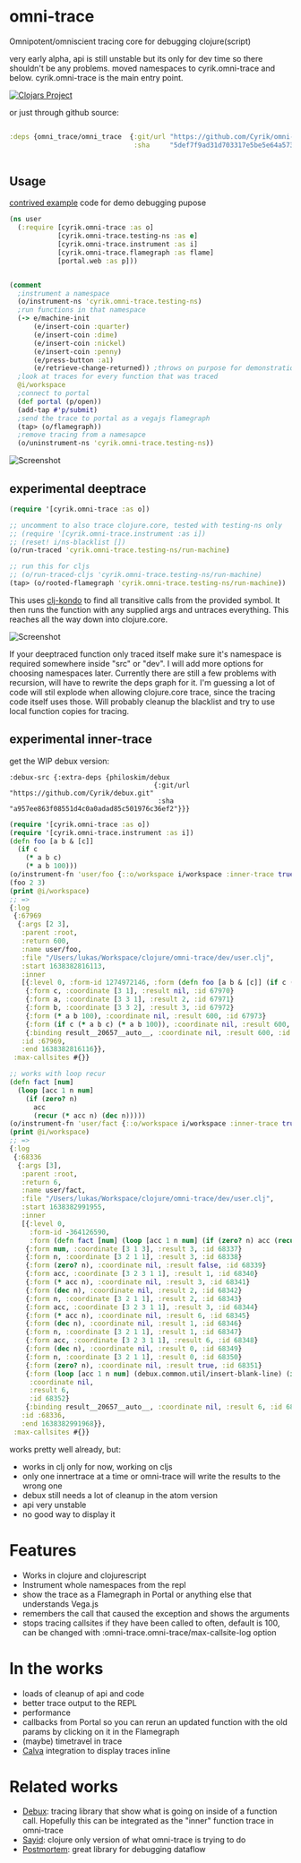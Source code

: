 # omni-trace
Omnipotent/omniscient tracing core for debugging clojure(script)

very early alpha, api is still unstable but its only for dev time so there shouldn't be any problems.
moved namespaces to cyrik.omni-trace and below. cyrik.omni-trace is the main entry point.


[![Clojars Project](https://img.shields.io/clojars/v/org.clojars.cyrik/omni-trace.svg)](https://clojars.org/org.clojars.cyrik/omni-trace)

or just through github source: 

```clojure

:deps {omni_trace/omni_trace  {:git/url "https://github.com/Cyrik/omni-trace"
                               :sha     "5def7f9ad31d703317e5be5e64a57322e1c89eed"}}
                          
```

## Usage

[contrived example](https://github.com/bpiel/contrived-example) code for demo debugging pupose

```clojure
(ns user
  (:require [cyrik.omni-trace :as o]
            [cyrik.omni-trace.testing-ns :as e]
            [cyrik.omni-trace.instrument :as i]
            [cyrik.omni-trace.flamegraph :as flame]
            [portal.web :as p]))


(comment
  ;instrument a namespace
  (o/instrument-ns 'cyrik.omni-trace.testing-ns)
  ;run functions in that namespace
  (-> e/machine-init
      (e/insert-coin :quarter)
      (e/insert-coin :dime)
      (e/insert-coin :nickel)
      (e/insert-coin :penny)
      (e/press-button :a1)
      (e/retrieve-change-returned)) ;throws on purpose for demonstration
  ;look at traces for every function that was traced
  @i/workspace
  ;connect to portal
  (def portal (p/open))
  (add-tap #'p/submit)
  ;send the trace to portal as a vegajs flamegraph
  (tap> (o/flamegraph))
  ;remove tracing from a namesapce
  (o/uninstrument-ns 'cyrik.omni-trace.testing-ns))
```

![Screenshot](docs/demo.gif)

## experimental deeptrace
```clojure
(require '[cyrik.omni-trace :as o])

;; uncomment to also trace clojure.core, tested with testing-ns only
;; (require '[cyrik.omni-trace.instrument :as i])
;; (reset! i/ns-blacklist [])
(o/run-traced 'cyrik.omni-trace.testing-ns/run-machine)

;; run this for cljs
;; (o/run-traced-cljs 'cyrik.omni-trace.testing-ns/run-machine)
(tap> (o/rooted-flamegraph 'cyrik.omni-trace.testing-ns/run-machine))
```

This uses [clj-kondo](https://github.com/clj-kondo/clj-kondo) to find all transitive calls from the provided symbol.
It then runs the function with any supplied args and untraces everything. This reaches all the way down into clojure.core.


![Screenshot](docs/deep-trace.png)

If your deeptraced function only traced itself make sure it's namespace is required somewhere inside "src" or "dev".
I will add more options for choosing namespaces later.
Currently there are still a few problems with recursion, will have to rewrite the deps graph for it. 
I'm guessing a lot of code will stil explode when allowing clojure.core trace, since the tracing code itself uses those.
Will probably cleanup the blacklist and try to use local function copies for tracing.

## experimental inner-trace
get the WIP debux version:
```
:debux-src {:extra-deps {philoskim/debux
                                    {:git/url "https://github.com/Cyrik/debux.git"
                                     :sha "a957ee863f08551d4c0a0adad85c501976c36ef2"}}}
```
```clojure
(require '[cyrik.omni-trace :as o])
(require '[cyrik.omni-trace.instrument :as i])
(defn foo [a b & [c]]
  (if c
    (* a b c)
    (* a b 100)))
(o/instrument-fn 'user/foo {::o/workspace i/workspace :inner-trace true})
(foo 2 3)
(print @i/workspace)
;; =>
{:log
 {:67969
  {:args [2 3],
   :parent :root,
   :return 600,
   :name user/foo,
   :file "/Users/lukas/Workspace/clojure/omni-trace/dev/user.clj",
   :start 1638382816113,
   :inner
   [{:level 0, :form-id 1274972146, :form (defn foo [a b & [c]] (if c (* a b c) (* a b 100)))}
    {:form c, :coordinate [3 1], :result nil, :id 67970}
    {:form a, :coordinate [3 3 1], :result 2, :id 67971}
    {:form b, :coordinate [3 3 2], :result 3, :id 67972}
    {:form (* a b 100), :coordinate nil, :result 600, :id 67973}
    {:form (if c (* a b c) (* a b 100)), :coordinate nil, :result 600, :id 67974}
    {:binding result__20657__auto__, :coordinate nil, :result 600, :id 67975}],
   :id :67969,
   :end 1638382816116}},
 :max-callsites #{}}

;; works with loop recur
(defn fact [num]
  (loop [acc 1 n num]
    (if (zero? n)
      acc
      (recur (* acc n) (dec n)))))
(o/instrument-fn 'user/fact {::o/workspace i/workspace :inner-trace true})
(print @i/workspace)
;; =>
{:log
 {:68336
  {:args [3],
   :parent :root,
   :return 6,
   :name user/fact,
   :file "/Users/lukas/Workspace/clojure/omni-trace/dev/user.clj",
   :start 1638382991955,
   :inner
   [{:level 0,
     :form-id -364126590,
     :form (defn fact [num] (loop [acc 1 n num] (if (zero? n) acc (recur (* acc n) (dec n)))))}
    {:form num, :coordinate [3 1 3], :result 3, :id 68337}
    {:form n, :coordinate [3 2 1 1], :result 3, :id 68338}
    {:form (zero? n), :coordinate nil, :result false, :id 68339}
    {:form acc, :coordinate [3 2 3 1 1], :result 1, :id 68340}
    {:form (* acc n), :coordinate nil, :result 3, :id 68341}
    {:form (dec n), :coordinate nil, :result 2, :id 68342}
    {:form n, :coordinate [3 2 1 1], :result 2, :id 68343}
    {:form acc, :coordinate [3 2 3 1 1], :result 3, :id 68344}
    {:form (* acc n), :coordinate nil, :result 6, :id 68345}
    {:form (dec n), :coordinate nil, :result 1, :id 68346}
    {:form n, :coordinate [3 2 1 1], :result 1, :id 68347}
    {:form acc, :coordinate [3 2 3 1 1], :result 6, :id 68348}
    {:form (dec n), :coordinate nil, :result 0, :id 68349}
    {:form n, :coordinate [3 2 1 1], :result 0, :id 68350}
    {:form (zero? n), :coordinate nil, :result true, :id 68351}
    {:form (loop [acc 1 n num] (debux.common.util/insert-blank-line) (if (zero? n) acc (recur (* acc n) (dec n)))),
     :coordinate nil,
     :result 6,
     :id 68352}
    {:binding result__20657__auto__, :coordinate nil, :result 6, :id 68353}],
   :id :68336,
   :end 1638382991968}},
 :max-callsites #{}}
```
works pretty well already, but:

- works in clj only for now, working on cljs
- only one innertrace at a time or omni-trace will write the results to the wrong one
- debux still needs a lot of cleanup in the atom version
- api very unstable
- no good way to display it




# Features
- Works in clojure and clojurescript
- Instrument whole namespaces from the repl
- show the trace as a Flamegraph in Portal or anything else that understands Vega.js
- remembers the call that caused the exception and shows the arguments
- stops tracing callsites if they have been called to often, default is 100, can be changed with :omni-trace.omni-trace/max-callsite-log option


# In the works
- loads of cleanup of api and code
- better trace output to the REPL
- performance
- callbacks from Portal so you can rerun an updated function with the old params by clicking on it in the Flamegraph
- (maybe) timetravel in trace
- [Calva](https://github.com/BetterThanTomorrow/calva/) integration to display traces inline

# Related works
- [Debux](https://github.com/philoskim/debux): tracing library that show what is going on inside of a function call. Hopefully this can be integrated as the "inner" function trace in omni-trace
- [Sayid](https://github.com/clojure-emacs/sayid/): clojure only version of what omni-trace is trying to do
- [Postmortem](https://github.com/athos/Postmortem): great library for debugging dataflow
